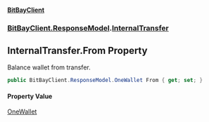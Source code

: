 #### [BitBayClient](./index.md 'index')
### [BitBayClient.ResponseModel](./BitBayClient-ResponseModel.md 'BitBayClient.ResponseModel').[InternalTransfer](./BitBayClient-ResponseModel-InternalTransfer.md 'BitBayClient.ResponseModel.InternalTransfer')
## InternalTransfer.From Property
Balance wallet from transfer.  
```csharp
public BitBayClient.ResponseModel.OneWallet From { get; set; }
```
#### Property Value
[OneWallet](./BitBayClient-ResponseModel-OneWallet.md 'BitBayClient.ResponseModel.OneWallet')  
